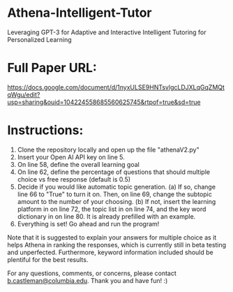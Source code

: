 # Athena-Intelligent-Tutor
Leveraging GPT-3 for Adaptive and Interactive Intelligent Tutoring for Personalized Learning

# Full Paper URL:
https://docs.google.com/document/d/1nyxULSE9HNTsvlgcLDJXLqGqZMQtqWgu/edit?usp=sharing&ouid=104224558685560625745&rtpof=true&sd=true

# Instructions:

1. Clone the repository locally and open up the file "athenaV2.py"
2. Insert your Open AI API key on line 5.
3. On line 58, define the overall learning goal
4. On line 62, define the percentage of questions that should multiple choice vs free response (default is 0.5)
5. Decide if you would like automatic topic generation. 
    (a) If so, change line 66 to "True" to turn it on. Then, on line 69, change the subtopic amount to the number of your choosing.
    (b) If not, insert the learning platform in on line 72, the topic list in on line 74, and the key word dictionary in on line 80. It is already prefilled with an example.
6. Everything is set! Go ahead and run the program!


Note that it is suggested to explain your answers for multiple choice as it helps Athena in ranking the responses, which is currently still in beta testing and unperfected. Furthermore, keyword information included should be plentiful for the best results.

For any questions, comments, or concerns, please contact b.castleman@columbia.edu. Thank you and have fun! :)
